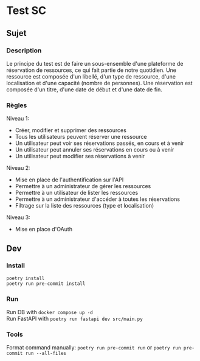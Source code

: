 # Test SC

## Sujet
### Description
Le principe du test est de faire un sous-ensemble d'une plateforme de réservation de ressources, ce qui fait partie de notre quotidien. Une ressource est composée d'un libellé, d'un type de ressource, d'une localisation et d'une capacité (nombre de personnes). Une réservation est composée d'un titre, d'une date de début et d'une date de fin.

### Règles
Niveau 1:
* Créer, modifier et supprimer des ressources
* Tous les utilisateurs peuvent réserver une ressource
* Un utilisateur peut voir ses réservations passés, en cours et à venir
* Un utilisateur peut annuler ses réservations en cours ou à venir
* Un utilisateur peut modifier ses réservations à venir

Niveau 2:
* Mise en place de l'authentification sur l'API
* Permettre à un administrateur de gérer les ressources
* Permettre à un utilisateur de lister les ressources
* Permettre à un administrateur d'accéder à toutes les réservations
* Filtrage sur la liste des ressources (type et localisation)

Niveau 3:
- Mise en place d'OAuth

## Dev
### Install
`poetry install`\
`poetry run pre-commit install`

### Run
Run DB with `docker compose up -d`\
Run FastAPI with `poetry run fastapi dev src/main.py`

### Tools
Format command manually: `poetry run pre-commit run` or `poetry run pre-commit run --all-files`
